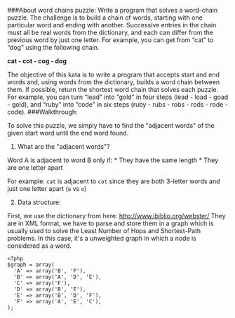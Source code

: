 ###About word chains puzzle:
Write a program that solves a word-chain puzzle. The challenge is to build a chain of words, starting with one particular word and ending with another. Successive entries in the chain must all be real words from the dictionary, and each can differ from the previous word by just one letter. For example, you can get from “cat” to “dog” using the following chain.

**cat - cot - cog - dog**

The objective of this kata is to write a program that accepts start and end words and, using words from the dictionary, builds a word chain between them. If possible, return the shortest word chain that solves each puzzle. For example, you can turn “lead” into “gold” in four steps (lead - load - goad - gold), and “ruby” into “code” in six steps (ruby - rubs - robs - rods - rode - code).
###Walkthrough:

To solve this puzzle, we simply have to find the "adjacent words" of the given start word until the end word found.

1. What are the "adjacent words"?

Word A is adjacent to word B only if:
	* They have the same length
	* They are one letter apart

For example: `cat` is adjacent to `cot` since they are both 3-letter words and just one letter apart (`a` vs `o`)

2. Data structure:

First, we use the dictionary from here: http://www.ibiblio.org/webster/
They are in XML format, we have to parse and store them in a graph which is usually used to solve the Least Number of Hops and Shortest-Path problems.
In this case, it's a unweighted graph in which a node is considered as a word.
```
<?php
$graph = array(
  'A' => array('B', 'F'),
  'B' => array('A', 'D', 'E'),
  'C' => array('F'),
  'D' => array('B', 'E'),
  'E' => array('B', 'D', 'F'),
  'F' => array('A', 'E', 'C'),
);
```